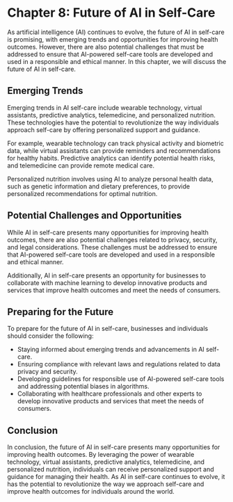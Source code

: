 Chapter 8: Future of AI in Self-Care
====================================

As artificial intelligence (AI) continues to evolve, the future of AI in self-care is promising, with emerging trends and opportunities for improving health outcomes. However, there are also potential challenges that must be addressed to ensure that AI-powered self-care tools are developed and used in a responsible and ethical manner. In this chapter, we will discuss the future of AI in self-care.

Emerging Trends
---------------

Emerging trends in AI self-care include wearable technology, virtual assistants, predictive analytics, telemedicine, and personalized nutrition. These technologies have the potential to revolutionize the way individuals approach self-care by offering personalized support and guidance.

For example, wearable technology can track physical activity and biometric data, while virtual assistants can provide reminders and recommendations for healthy habits. Predictive analytics can identify potential health risks, and telemedicine can provide remote medical care.

Personalized nutrition involves using AI to analyze personal health data, such as genetic information and dietary preferences, to provide personalized recommendations for optimal nutrition.

Potential Challenges and Opportunities
--------------------------------------

While AI in self-care presents many opportunities for improving health outcomes, there are also potential challenges related to privacy, security, and legal considerations. These challenges must be addressed to ensure that AI-powered self-care tools are developed and used in a responsible and ethical manner.

Additionally, AI in self-care presents an opportunity for businesses to collaborate with machine learning to develop innovative products and services that improve health outcomes and meet the needs of consumers.

Preparing for the Future
------------------------

To prepare for the future of AI in self-care, businesses and individuals should consider the following:

* Staying informed about emerging trends and advancements in AI self-care.
* Ensuring compliance with relevant laws and regulations related to data privacy and security.
* Developing guidelines for responsible use of AI-powered self-care tools and addressing potential biases in algorithms.
* Collaborating with healthcare professionals and other experts to develop innovative products and services that meet the needs of consumers.

Conclusion
----------

In conclusion, the future of AI in self-care presents many opportunities for improving health outcomes. By leveraging the power of wearable technology, virtual assistants, predictive analytics, telemedicine, and personalized nutrition, individuals can receive personalized support and guidance for managing their health. As AI in self-care continues to evolve, it has the potential to revolutionize the way we approach self-care and improve health outcomes for individuals around the world.
